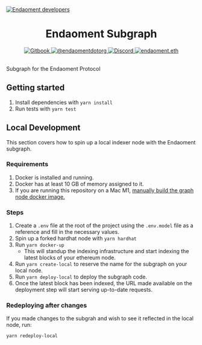 <a href="https://developers.endaoment.org/" target="_blank" rel="noopener">
  <img alt="Endaoment developers" src="https://storage.googleapis.com/endaoment-static/readme-assets/graph-readme-cover.png" />
</a>

<div align="center">
  <h1>Endaoment Subgraph</h1>
        <a href="https://docs.endaoment.org/developers">
        <img src="https://img.shields.io/static/v1?label=&message=Documentation&colorA=E4EBF4&colorB=E4EBF4&style=flat&logo=gitbook" alt="Gitbook">
        </a>
    <a href="https://twitter.com/endaomentdotorg">
    <img src="https://img.shields.io/twitter/url.svg?label=%40endaomentdotorg&style=social&url=https%3A%2F%2Ftwitter.com%2Fendaomentdotorg" alt="@endaomentdotorg">
      <a href="https://discord.gg/endaoment">
        <img alt="Discord" src="https://img.shields.io/discord/734855436276334746?color=7389D8&label&logo=discord&logoColor=ffffff" />
        </a>
        <a href="https://etherscan.io/address/0xbe21e4cf884c8b2517e4e199487f8b505841cb36">
        <img src="https://img.shields.io/static/v1?label=ENS&message=endaoment.eth&colorA=696F8C&colorB=696F8C&style=flat&logo=ethereum" alt="endaoment.eth">
        </a>
  </a>
  <br/><br/>
</div>

Subgraph for the Endaoment Protocol

## Getting started
1. Install dependencies with `yarn install`
2. Run tests with `yarn test`

## Local Development
This section covers how to spin up a local indexer node with the Endaoment subgraph.

### Requirements
1. Docker is installed and running.
2. Docker has at least 10 GB of memory assigned to it.
3. If you are running this repository on a Mac M1, [manually build the graph node docker image.](https://github.com/graphprotocol/graph-node/tree/master/docker#running-graph-node-on-an-macbook-m1)

### Steps
1. Create a `.env` file at the root of the project using the `.env.model` file as a reference and fill in the necessary values.
2. Spin up a forked hardhat node with `yarn hardhat`
3. Run `yarn docker-up`
   - This will standup the indexing infrastructure and start indexing the latest blocks of your ethereum node.
4. Run `yarn create-local` to reserve the name for the subgraph on your local node.
5. Run `yarn deploy-local` to deploy the subgraph code. 
6. Once the latest block has been indexed, the URL made available on the deployment step will start serving up-to-date requests.

### Redeploying after changes
If you made changes to the subgrah and wish to see it reflected in the local node, run:

```shell
yarn redeploy-local
```
